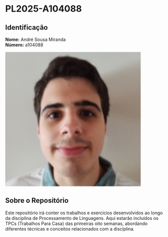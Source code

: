 # PL2025-A104088

## Identificação
**Nome:** André Sousa Miranda  
**Número:** a104088  

![Foto do Aluno](image/AndreMiranda.png)

## Sobre o Repositório
Este repositório irá conter os trabalhos e exercícios desenvolvidos ao longo da disciplina de Processamento de Linguagens. Aqui estarão incluídos os TPCs (Trabalhos Para Casa) das primeiras oito semanas, abordando diferentes técnicas e conceitos relacionados com a disciplina.

